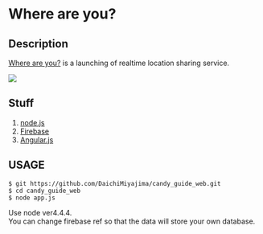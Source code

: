Where are you?
======================

## Description

 [Where are you?](https://bruwbird.com/) is a launching of realtime location sharing service.

![](https://github.com/DaichiMiyajima/candy_guide_web/tree/master/public/img/top/Where_are_you--logo.png)

## Stuff
1. [node.js](https://nodejs.org/en/)
2. [Firebase](https://www.firebase.com/)
3. [Angular.js](https://angularjs.org/)

## USAGE

    $ git https://github.com/DaichiMiyajima/candy_guide_web.git
    $ cd candy_guide_web
    $ node app.js

Use node ver4.4.4.  
You can change firebase ref so that the data will store your own database.

